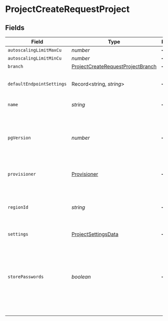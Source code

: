 # ProjectCreateRequestProject


## Fields

| Field                                                                                                                                                 | Type                                                                                                                                                  | Required                                                                                                                                              | Description                                                                                                                                           |
| ----------------------------------------------------------------------------------------------------------------------------------------------------- | ----------------------------------------------------------------------------------------------------------------------------------------------------- | ----------------------------------------------------------------------------------------------------------------------------------------------------- | ----------------------------------------------------------------------------------------------------------------------------------------------------- |
| `autoscalingLimitMaxCu`                                                                                                                               | *number*                                                                                                                                              | :heavy_minus_sign:                                                                                                                                    | N/A                                                                                                                                                   |
| `autoscalingLimitMinCu`                                                                                                                               | *number*                                                                                                                                              | :heavy_minus_sign:                                                                                                                                    | N/A                                                                                                                                                   |
| `branch`                                                                                                                                              | [ProjectCreateRequestProjectBranch](../../models/shared/projectcreaterequestprojectbranch.md)                                                         | :heavy_minus_sign:                                                                                                                                    | N/A                                                                                                                                                   |
| `defaultEndpointSettings`                                                                                                                             | Record<string, *string*>                                                                                                                              | :heavy_minus_sign:                                                                                                                                    | A raw representation of PostgreSQL settings                                                                                                           |
| `name`                                                                                                                                                | *string*                                                                                                                                              | :heavy_minus_sign:                                                                                                                                    | The project name                                                                                                                                      |
| `pgVersion`                                                                                                                                           | *number*                                                                                                                                              | :heavy_minus_sign:                                                                                                                                    | The major PostgreSQL version number. Currently supported version are `14` and `15`.                                                                   |
| `provisioner`                                                                                                                                         | [Provisioner](../../models/shared/provisioner.md)                                                                                                     | :heavy_minus_sign:                                                                                                                                    | The Neon compute provisioner.<br/>                                                                                                                    |
| `regionId`                                                                                                                                            | *string*                                                                                                                                              | :heavy_minus_sign:                                                                                                                                    | The region identifier. See [the documentation](https://neon.tech/docs/introduction/regions) for the list of supported regions.<br/>                   |
| `settings`                                                                                                                                            | [ProjectSettingsData](../../models/shared/projectsettingsdata.md)                                                                                     | :heavy_minus_sign:                                                                                                                                    | N/A                                                                                                                                                   |
| `storePasswords`                                                                                                                                      | *boolean*                                                                                                                                             | :heavy_minus_sign:                                                                                                                                    | Whether or not passwords are stored for roles in the Neon project. Storing passwords facilitates access to Neon features that require authorization.<br/> |